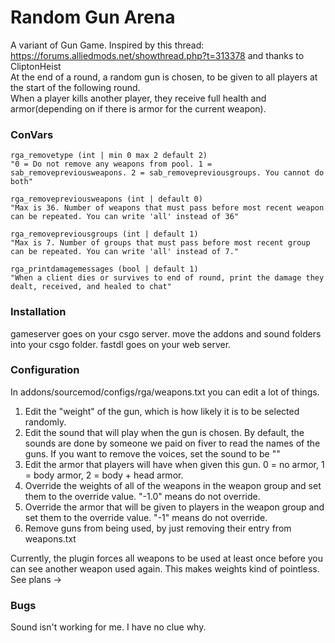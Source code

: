 # Random Gun Arena
 A variant of Gun Game. Inspired by this thread: https://forums.alliedmods.net/showthread.php?t=313378 and thanks to CliptonHeist<br>
 At the end of a round, a random gun is chosen, to be given to all players at the start of the following round.<br>
 When a player kills another player, they receive full health and armor(depending on if there is armor for the current weapon).<br>

### ConVars

```
rga_removetype (int | min 0 max 2 default 2)
"0 = Do not remove any weapons from pool. 1 = sab_removepreviousweapons. 2 = sab_removepreviousgroups. You cannot do both"

rga_removepreviousweapons (int | default 0)
"Max is 36. Number of weapons that must pass before most recent weapon can be repeated. You can write 'all' instead of 36"

rga_removepreviousgroups (int | default 1)
"Max is 7. Number of groups that must pass before most recent group can be repeated. You can write 'all' instead of 7."

rga_printdamagemessages (bool | default 1)
"When a client dies or survives to end of round, print the damage they dealt, received, and healed to chat"
```

### Installation

gameserver goes on your csgo server. move the addons and sound folders into your csgo folder.
fastdl goes on your web server.

### Configuration

In addons/sourcemod/configs/rga/weapons.txt you can edit a lot of things.

1. Edit the "weight" of the gun, which is how likely it is to be selected randomly.
2. Edit the sound that will play when the gun is chosen. By default, the sounds are done by someone we paid on fiver to read the names of the guns. If you want to remove the voices, set the sound to be ""
3. Edit the armor that players will have when given this gun. 0 = no armor, 1 = body armor, 2 = body + head armor.
4. Override the weights of all of the weapons in the weapon group and set them to the override value. "-1.0" means do not override.
5. Override the armor that will be given to players in the weapon group and set them to the override value. "-1" means do not override.
6. Remove guns from being used, by just removing their entry from weapons.txt

Currently, the plugin forces all weapons to be used at least once before you can see another weapon used again. This makes weights kind of pointless. See plans ->

### Bugs
Sound isn't working for me. I have no clue why.
